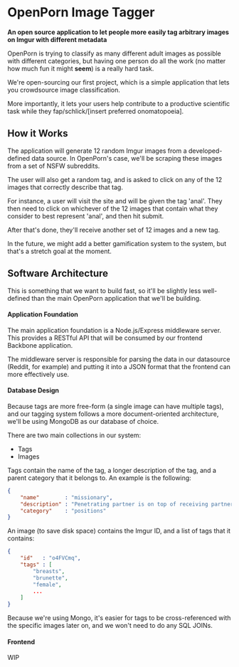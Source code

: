 OpenPorn Image Tagger
=====================

**An open source application to let people more easily tag arbitrary images on
Imgur with different metadata**

OpenPorn is trying to classify as many different adult images as possible with
different categories, but having one person do all the work (no matter how 
much fun it might **seem**) is a really hard task.

We're open-sourcing our first project, which is a simple application that lets
you crowdsource image classification.

More importantly, it lets your users help contribute to a productive
scientific task while they fap/schlick/[insert preferred onomatopoeia].

How it Works
------------

The application will generate 12 random Imgur images from a developed-defined 
data source.  In OpenPorn's case, we'll be scraping these images from a set of 
NSFW subreddits.

The user will also get a random tag, and is asked to click on any of the 12
images that correctly describe that tag.

For instance, a user will visit the site and will be given the tag 'anal'. They
then need to click on whichever of the 12 images that contain what they
consider to best represent 'anal', and then hit submit.

After that's done, they'll receive another set of 12 images and a new tag.

In the future, we might add a better gamification system to the system, but
that's a stretch goal at the moment.

Software Architecture
---------------------

This is something that we want to build fast, so it'll be slightly less
well-defined than the main OpenPorn application that we'll be building.

#### Application Foundation

The main application foundation is a Node.js/Express middleware server. 
This provides a RESTful API that will be consumed by our frontend Backbone 
application.

The middleware server is responsible for parsing the data in our datasource
(Reddit, for example) and putting it into a JSON format that the frontend
can more effectively use.

#### Database Design

Because tags are more free-form (a single image can have multiple tags), and
our tagging system follows a more document-oriented architecture, we'll be
using MongoDB as our database of choice.

There are two main collections in our system:

- Tags
- Images

Tags contain the name of the tag, a longer description of the tag, and a
parent category that it belongs to. An example is the following:

```json
{
    "name"        : "missionary",
    "description" : "Penetrating partner is on top of receiving partner",
    "category"    : "positions"
}
```

An image (to save disk space) contains the Imgur ID, and a list of tags that
it contains:

```json
{
    "id"   : "o4FVCmq",
    "tags" : [
        "breasts",
        "brunette",
        "female",
        ...
    ]
}
```

Because we're using Mongo, it's easier for tags to be cross-referenced with
the specific images later on, and we won't need to do any SQL JOINs.

#### Frontend

WIP
